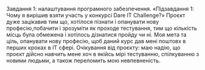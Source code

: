 Завдання 1: налаштування програмного забезпечення.
«Підзавдання 1: Чому я вирішив взяти участь у конкурсі Dare IT Challenge?»
Проєкт дуже зацікавив тим що, хотілося пізнати і опанувати нову професію,побачити і зрозуміти як проходе тестування, тим що кількість місць була обмежена і хотілось дізнатися пройду чи ні.
Моя мета та ціль, опанувати нову професію, щоб даний курс дав мені поштовх в перших кроках в IT сфері.
Очікування від проєкту: маю надію, що проєкт дійсно навчить мене хоч в якійсь мірі тестуванню, спілкуванню з новими людьми, а також переломить мою невпевненість.
